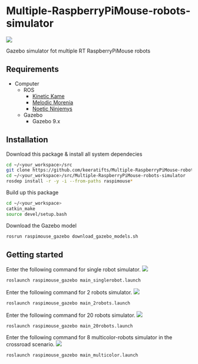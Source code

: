 # Multiple-RaspberryPiMouse-robots-simulator

<img src= https://user-images.githubusercontent.com/76491592/163373737-49ad4113-e28f-4b1a-8045-f6bcfc0de880.png>

Gazebo simulator fot multiple RT RaspberryPiMouse robots

## Requirements

- Computer
  - ROS
    - [Kinetic Kame](http://wiki.ros.org/kinetic/Installation/Ubuntu)
    - [Melodic Morenia](http://wiki.ros.org/melodic/Installation/Ubuntu)
    - [Noetic Ninjemys](http://wiki.ros.org/noetic/Installation/Ubuntu)
  - Gazebo
    - Gazebo 9.x

## Installation

Download this package & install all system dependecies
```sh
cd ~/<your_workspace>/src
git clone https://github.com/keeratifts/Multiple-RaspberryPiMouse-robots-simulator.git
cd ~/<your_workspace>/src/Multiple-RaspberryPiMouse-robots-simulator
rosdep install -r -y -i --from-paths raspimouse*
```
Build up this package
```sh
cd ~/<your_workspace>
catkin_make
source devel/setup.bash
```
Download the Gazebo model
```sh
rosrun raspimouse_gazebo download_gazebo_models.sh
```

## Getting started
Enter the following command for single robot simulator.
<img src= https://user-images.githubusercontent.com/76491592/163380533-5103b6ea-b992-492e-9933-5321be3ad36c.png>
```sh
roslaunch raspimouse_gazebo main_singlerobot.launch 
```
Enter the following command for 2 robots simulator.
<img src= https://user-images.githubusercontent.com/76491592/163373737-49ad4113-e28f-4b1a-8045-f6bcfc0de880.png>
```sh
roslaunch raspimouse_gazebo main_2robots.launch
```
Enter the following command for 20 robots simulator.
<img src= https://user-images.githubusercontent.com/76491592/163380538-98233b19-4b15-424c-88c8-25b922b0ae73.png>
```sh
roslaunch raspimouse_gazebo main_20robots.launch
```
Enter the following command for 8 multicolor-robots simulator in the crossroad scenario.
<img src= https://user-images.githubusercontent.com/76491592/163380323-3e26d3a3-fa07-47b1-ad64-1b29eac75bc6.png>
```sh
roslaunch raspimouse_gazebo main_multicolor.launch 
```



